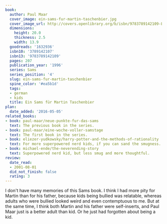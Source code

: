 ```yaml
---
book:
  author: Paul Maar
  cover_image: ein-sams-fur-martin-taschenbier.jpg
  cover_image_url: http://covers.openlibrary.org/b/isbn/9783789142109-L.jpg
  dimensions:
    height: 20.0
    thickness: 2.5
    width: 13.9
  goodreads: '1632936'
  isbn10: '3789142107'
  isbn13: '9783789142109'
  pages: 207
  publication_year: '1996'
  series: Sams
  series_position: '4'
  slug: ein-sams-fur-martin-taschenbier
  spine_color: '#ea5b1d'
  tags:
  - german
  - kids
  title: Ein Sams für Martin Taschenbier
plan:
  date_added: '2016-05-05'
related_books:
- book: paul-maar/neue-punkte-fur-das-sams
  text: The previous book in the series.
- book: paul-maar/eine-woche-voller-samstage
  text: The first book in the series.
- book: eliezer-yudkowsky/harry-potter-and-the-methods-of-rationality
  text: For more superpowered nerd kids, if you can sand the smugness.
- book: michael-ende/the-neverending-story
  text: Superpowered nerd kid, but less smug and more thoughtful.
review:
  date_read:
  - 2001-08-01
  did_not_finish: false
  rating: 3
---
```


I don't have many memories of this Sams book. I think I had more pity for Martin than for his father, because kids
being bullied was relatable, whereas adults who were bullied looked weird and even contemptuous to me. But at the same
time, I think both Martin and his father were self-inserts, and Paul Maar just is a better adult than kid. Or he
just had forgotten about being a kid.
